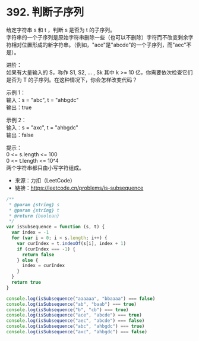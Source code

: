 # 392. 判断子序列

给定字符串 s 和 t ，判断 s 是否为 t 的子序列。  
字符串的一个子序列是原始字符串删除一些（也可以不删除）字符而不改变剩余字符相对位置形成的新字符串。（例如，"ace"是"abcde"的一个子序列，而"aec"不是）。

进阶：  
如果有大量输入的 S，称作 S1, S2, ... , Sk 其中 k >= 10 亿，你需要依次检查它们是否为 T 的子序列。在这种情况下，你会怎样改变代码？

示例 1：  
输入：s = "abc", t = "ahbgdc"  
输出：true

示例 2：  
输入：s = "axc", t = "ahbgdc"  
输出：false

提示：  
0 <= s.length <= 100  
0 <= t.length <= 10^4  
两个字符串都只由小写字符组成。

- 来源：力扣（LeetCode）  
- 链接：https://leetcode.cn/problems/is-subsequence

```javascript
/**
 * @param {string} s
 * @param {string} t
 * @return {boolean}
 */
var isSubsequence = function (s, t) {
  var index = -1
  for (var i = 0; i < s.length; i++) {
    var curIndex = t.indexOf(s[i], index + 1)
    if (curIndex === -1) {
      return false
    } else {
      index = curIndex
    }
  }
  return true
}

console.log(isSubsequence("aaaaaa", "bbaaaa") === false)
console.log(isSubsequence("ab", "baab") === true)
console.log(isSubsequence("b", "cb") === true)
console.log(isSubsequence("ace", "abcde") === true)
console.log(isSubsequence("aec", "abcde") === false)
console.log(isSubsequence("abc", "ahbgdc") === true)
console.log(isSubsequence("axc", "ahbgdc") === false)
```
